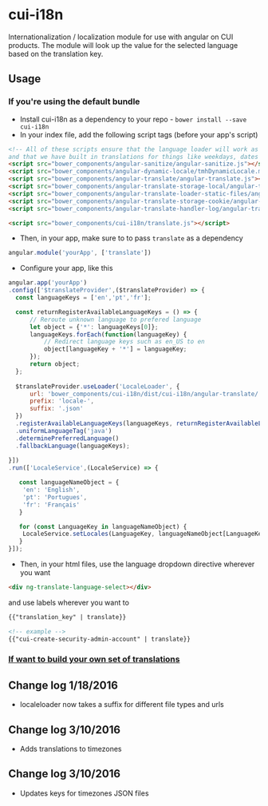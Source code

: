 # cui-i18n
Internationalization / localization module for use with angular on CUI products. 
The module will look up the value for the selected language based on the translation key.

## Usage

### If you're using the default bundle

* Install cui-i18n as a dependency to your repo - `bower install --save cui-i18n`
* In your index file, add the following script tags (before your app's script)
```html
<!-- All of these scripts ensure that the language loader will work as efficientely as possible
and that we have built in translations for things like weekdays, dates and currencies. -->
<script src="bower_components/angular-sanitize/angular-sanitize.js"></script>
<script src="bower_components/angular-dynamic-locale/tmhDynamicLocale.min.js"></script>
<script src="bower_components/angular-translate/angular-translate.js"></script>
<script src="bower_components/angular-translate-storage-local/angular-translate-storage-local.js"></script>
<script src="bower_components/angular-translate-loader-static-files/angular-translate-loader-static-files.js"></script>
<script src="bower_components/angular-translate-storage-cookie/angular-translate-storage-cookie.js"></script>
<script src="bower_components/angular-translate-handler-log/angular-translate-handler-log.js"></script>

<script src="bower_components/cui-i18n/translate.js"></script>
```
* Then, in your app, make sure to to pass `translate` as a dependency
```javascript
angular.module('yourApp', ['translate'])
```
* Configure your app, like this
```javascript
angular.app('yourApp')
.config(['$translateProvider',($translateProvider) => {
  const languageKeys = ['en','pt','fr'];

  const returnRegisterAvailableLanguageKeys = () => {
      // Reroute unknown language to prefered language
      let object = {'*': languageKeys[0]};
      languageKeys.forEach(function(languageKey) {
          // Redirect language keys such as en_US to en
          object[languageKey + '*'] = languageKey;
      });
      return object;
  };
 
  $translateProvider.useLoader('LocaleLoader', {
      url: 'bower_components/cui-i18n/dist/cui-i18n/angular-translate/',
      prefix: 'locale-',
      suffix: '.json'
  })
  .registerAvailableLanguageKeys(languageKeys, returnRegisterAvailableLanguageKeys())
  .uniformLanguageTag('java')
  .determinePreferredLanguage()
  .fallbackLanguage(languageKeys);
 
}])
.run(['LocaleService',(LocaleService) => {

   const languageNameObject = {
    'en': 'English',
    'pt': 'Portugues',
    'fr': 'Français'
   }

   for (const LanguageKey in languageNameObject) {
    LocaleService.setLocales(LanguageKey, languageNameObject[LanguageKey]);
   }
}]);
```
* Then, in your html files, use the language dropdown directive wherever you want
```html
<div ng-translate-language-select></div>
```
and use labels wherever you want to
```html
{{"translation_key" | translate}}

<!-- example -->
{{"cui-create-security-admin-account" | translate}}
```

### [If want to build your own set of translations](docs/customBuildInstructions.md)

## Change log 1/18/2016

* localeloader now takes a suffix for different file types and urls

## Change log 3/10/2016

* Adds translations to timezones

## Change log 3/10/2016

* Updates keys for timezones JSON files
